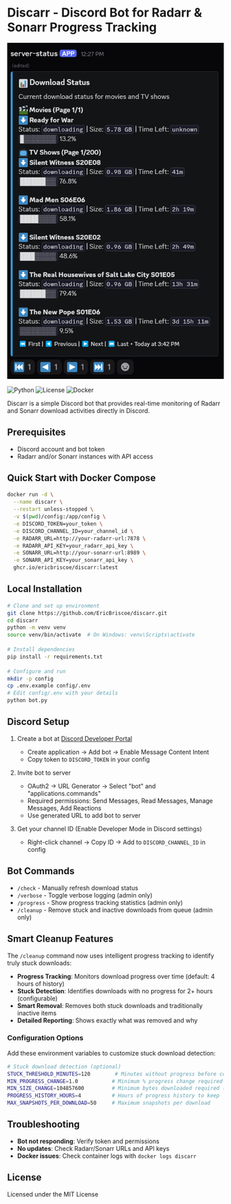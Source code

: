 # Discarr - Discord Bot for Radarr & Sonarr Progress Tracking

![Discarr Example](./assets/image.png)

![Python](https://img.shields.io/badge/Python-3.8%2B-blue)
![License](https://img.shields.io/badge/License-MIT-green)
![Docker](https://img.shields.io/badge/Docker-Ready-blue)

Discarr is a simple Discord bot that provides real-time monitoring of Radarr and Sonarr download activities directly in Discord.

## Prerequisites

- Discord account and bot token
- Radarr and/or Sonarr instances with API access

## Quick Start with Docker Compose

```bash
docker run -d \
  --name discarr \
  --restart unless-stopped \
  -v $(pwd)/config:/app/config \
  -e DISCORD_TOKEN=your_token \
  -e DISCORD_CHANNEL_ID=your_channel_id \
  -e RADARR_URL=http://your-radarr-url:7878 \
  -e RADARR_API_KEY=your_radarr_api_key \
  -e SONARR_URL=http://your-sonarr-url:8989 \
  -e SONARR_API_KEY=your_sonarr_api_key \
  ghcr.io/ericbriscoe/discarr:latest
```

## Local Installation

```bash
# Clone and set up environment
git clone https://github.com/EricBriscoe/discarr.git
cd discarr
python -m venv venv
source venv/bin/activate  # On Windows: venv\Scripts\activate

# Install dependencies
pip install -r requirements.txt

# Configure and run
mkdir -p config
cp .env.example config/.env
# Edit config/.env with your details
python bot.py
```

## Discord Setup

1. Create a bot at [Discord Developer Portal](https://discord.com/developers/applications)
   - Create application → Add bot → Enable Message Content Intent
   - Copy token to `DISCORD_TOKEN` in your config

2. Invite bot to server
   - OAuth2 → URL Generator → Select "bot" and "applications.commands"
   - Required permissions: Send Messages, Read Messages, Manage Messages, Add Reactions
   - Use generated URL to add bot to server

3. Get your channel ID (Enable Developer Mode in Discord settings)
   - Right-click channel → Copy ID → Add to `DISCORD_CHANNEL_ID` in config

## Bot Commands

- `/check` - Manually refresh download status
- `/verbose` - Toggle verbose logging (admin only)
- `/progress` - Show progress tracking statistics (admin only)
- `/cleanup` - Remove stuck and inactive downloads from queue (admin only)

## Smart Cleanup Features

The `/cleanup` command now uses intelligent progress tracking to identify truly stuck downloads:

- **Progress Tracking**: Monitors download progress over time (default: 4 hours of history)
- **Stuck Detection**: Identifies downloads with no progress for 2+ hours (configurable)
- **Smart Removal**: Removes both stuck downloads and traditionally inactive items
- **Detailed Reporting**: Shows exactly what was removed and why

### Configuration Options

Add these environment variables to customize stuck download detection:

```bash
# Stuck download detection (optional)
STUCK_THRESHOLD_MINUTES=120        # Minutes without progress before considered stuck
MIN_PROGRESS_CHANGE=1.0           # Minimum % progress change required
MIN_SIZE_CHANGE=104857600         # Minimum bytes downloaded required (100MB)
PROGRESS_HISTORY_HOURS=4          # Hours of progress history to keep
MAX_SNAPSHOTS_PER_DOWNLOAD=50     # Maximum snapshots per download
```

## Troubleshooting

- **Bot not responding**: Verify token and permissions
- **No updates**: Check Radarr/Sonarr URLs and API keys
- **Docker issues**: Check container logs with `docker logs discarr`

## License

Licensed under the MIT License
